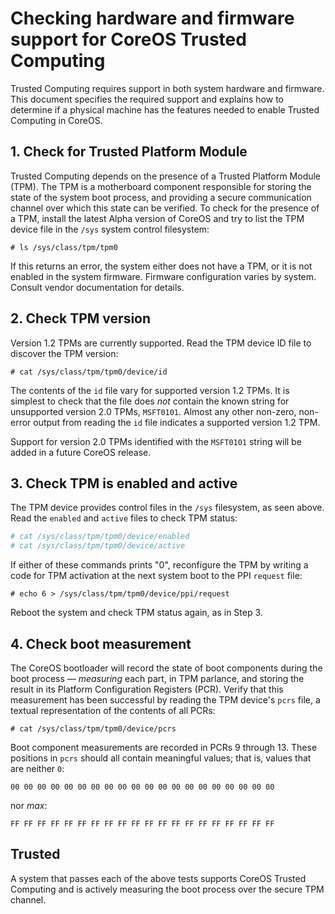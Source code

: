 # Checking hardware and firmware support for CoreOS Trusted Computing

Trusted Computing requires support in both system hardware and firmware. This document specifies the required support and explains how to determine if a physical machine has the features needed to enable Trusted Computing in CoreOS.

## 1. Check for Trusted Platform Module

Trusted Computing depends on the presence of a Trusted Platform Module (TPM). The TPM is a motherboard component responsible for storing the state of the system boot process, and providing a secure communication channel over which this state can be verified. To check for the presence of a TPM, install the latest Alpha version of CoreOS and try to list the TPM device file in the `/sys` system control filesystem:

`# ls /sys/class/tpm/tpm0`

If this returns an error, the system either does not have a TPM, or it is not enabled in the system firmware. Firmware configuration varies by system. Consult vendor documentation for details.

## 2. Check TPM version

Version 1.2 TPMs are currently supported. Read the TPM device ID file to discover the TPM version:

`# cat /sys/class/tpm/tpm0/device/id`

The contents of the `id` file vary for supported version 1.2 TPMs. It is simplest to check that the file does *not* contain the known string for unsupported version 2.0 TPMs, `MSFT0101`. Almost any other non-zero, non-error output from reading the `id` file indicates a supported version 1.2 TPM.

Support for version 2.0 TPMs identified with the `MSFT0101` string will be added in a future CoreOS release.

## 3. Check TPM is enabled and active

The TPM device provides control files in the `/sys` filesystem, as seen above. Read the `enabled` and `active` files to check TPM status:

```sh
# cat /sys/class/tpm/tpm0/device/enabled
# cat /sys/class/tpm/tpm0/device/active
```

If either of these commands prints "0", reconfigure the TPM by writing a code for TPM activation at the next system boot to the PPI `request` file:

`# echo 6 > /sys/class/tpm/tpm0/device/ppi/request`

Reboot the system and check TPM status again, as in Step 3.

## 4. Check boot measurement

The CoreOS bootloader will record the state of boot components during the boot process &mdash; *measuring* each part, in TPM parlance, and storing the result in its Platform Configuration Registers (PCR). Verify that this measurement has been successful by reading the TPM device's `pcrs` file, a textual representation of the contents of all PCRs:

`# cat /sys/class/tpm/tpm0/device/pcrs`

Boot component measurements are recorded in PCRs 9 through 13. These positions in `pcrs` should all contain meaningful values; that is, values that are neither `0`:

`00 00 00 00 00 00 00 00 00 00 00 00 00 00 00 00 00 00 00 00`

nor *max*:

`FF FF FF FF FF FF FF FF FF FF FF FF FF FF FF FF FF FF FF FF`

## Trusted

A system that passes each of the above tests supports CoreOS Trusted Computing and is actively measuring the boot process over the secure TPM channel.
